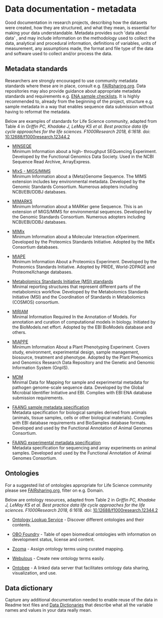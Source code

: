 # Data documentation - metadata 
Good documentation in research projects, describing how the datasets were created, how they are structured, and what they mean, is essential for making your data understandable. Metadata provides such 'data about data' , and may include information on the methodology used to collect the data, analytical and procedural information, definitions of variables, units of measurement, any assumptions made, the format and file type of the data and software used to collect and/or process the data.

## Metadata standards
Researchers are strongly encouraged to use community metadata standards where these are in place, consult e.g. [FAIRsharing.org](https://fairsharing.org/standards/?q=&selected_facets=status:Ready&selected_facets=expanded_onto_disciplines_exact:Life%20Science). Data repositories may also provide guidance about appropriate metadata standards and requirements e.g. [ENA sample checklists](https://www.ebi.ac.uk/ena/submit/checklists). It is highly recommended to, already from the beginning of the project, structure e.g. sample metadata in a way that enables sequence data submission  without having to reformat the metadata.

Below are examples of standards for Life Science community, adapted from Table 4 in *Griffin PC, Khadake J, LeMay KS et al. Best practice data life cycle approaches for the life sciences. F1000Research 2018, 6:1618.* doi: [10.12688/f1000research.12344.2](10.12688/f1000research.12344.2)

* [MINSEQE](http://fged.org/site_media/pdf/MINSEQE_1.0.pdf)  
Minimum Information about a high- throughput SEQuencing Experiment. Developed by the Functional Genomics
Data Society. Used in the NCBI Sequence Read Archive, ArrayExpress.	

* [MIxS - MIGS/MIMS](http://wiki.gensc.org/index.php?title=MIGS/MIMS)  
Minimum Information about a (Meta)Genome Sequence. The
MIMS extension includes key environmental metadata. Developed by the Genomic Standards Consortium. Numerous adopters including NCBI/EBI/DDBJ databases.

* [MIMARKS](http://wiki.gensc.org/index.php?title=MIMARKS)  
Minimum Information about a MARKer gene Sequence. This is
an extension of MIGS/MIMS for environmental sequences. Developed by the Genomic Standards Consortium. Numerous adopters including NCBI/EBI/DDBJ databases.

* [MIMIx](http://www.psidev.info/mimix)  
Minimum Information about a Molecular Interaction eXperiment. Developed by the Proteomics Standards
Initiative. Adopted by the IMEx Consortium
databases.	

* [MIAPE](http://www.psidev.info/miape)  
Minimum Information About a Proteomics Experiment. Developed by the Proteomics Standards Initiative. Adopted by PRIDE, World-2DPAGE and ProteomeXchange databases.	

* [Metabolomics Standards Initiative (MSI) standards](http://www.metabolomics-msi.org/)  
Minimal reporting structures that represent different parts of the metabolomics workflow. Developed by the Metabolomics Standards Initiative (MSI) and the
Coordination of Standards in Metabolomics (COSMOS) consortium.

* [MIRIAM](http://co.mbine.org/standards/miriam)  
Minimal Information Required In the Annotation of Models.
For annotation and curation of computational models in biology. Initiated by the BioModels.net effort. Adopted by the EBI BioModels database and others. 

* [MIAPPE](http://cropnet.pl/phenotypes/wp-content/uploads/2016/04/MIAPPE.pdf)  
Minimum Information About a Plant Phenotyping Experiment. Covers study, environment, experimental design, sample management, biosource, treatment and phenotype. Adopted by the Plant Phenomics and Genomics Research Data Repository and the Genetic and Genomic Information System (GnpIS).	

* [MDM](http://www.ebi.ac.uk/ena/submit/pathogen-data)  
Minimal Data for Mapping for sample and experimental metadata for pathogen genome-scale sequence data. Developed by the Global Microbial
Identifier Initiative and EBI. Complies with EBI ENA database submission requirements.

* [FAANG sample metadata specification](https://github.com/FAANG/faang-metadata/blob/master/docs/faang_sample_metadata.md)  
Metadata specification for biological samples derived from animals (animals, tissue samples, cells or other biological materials). Complies with EBI database requirements and BioSamples database formats. Developed and used by the Functional Annotation of Animal Genomes Consortium.

* [FAANG experimental metadata specification](https://github.com/FAANG/faang-metadata/blob/master/docs/faang_experiment_metadata.md)  
Metadata specification for sequencing and array experiments on animal samples. Developed and used by the Functional Annotation of Animal Genomes Consortium.

## Ontologies

For a suggested list of ontologies appropriate for Life Science community please see [FAIRsharing.org](https://fairsharing.org/standards/?q=&selected_facets=status:Ready&selected_facets=expanded_onto_disciplines_exact:%20Life%20Science&selected_facets=type_exact:terminology%20artifact), filter on e.g. Domain.

Below are ontology resources, adapted from Table 2 in *Griffin PC, Khadake J, LeMay KS et al. Best practice data life cycle approaches for the life sciences. F1000Research 2018, 6:1618.* doi: [10.12688/f1000research.12344.2](10.12688/f1000research.12344.2)

* [Ontology Lookup Service](http://www.ebi.ac.uk/ols/) - 
Discover different ontologies and their contents.

* [OBO Foundry](http://obofoundry.org/) - Table of open biomedical ontologies with information
on development status, license and content.

* [Zooma](http://www.ebi.ac.uk/spot/zooma/) - Assign ontology terms using curated mapping.

* [Webulous](https://www.ebi.ac.uk/efo/webulous/) - 
Create new ontology terms easily.

* [Ontobee](http://www.ontobee.org) - A linked data server that facilitates ontology data
sharing, visualization, and use.

## Data dictionary

Capture any additional documentation needed to enable reuse of the data in Readme text files and [Data Dictionaries](https://help.osf.io/hc/en-us/articles/360019739054-How-to-Make-a-Data-Dictionary) that describe what all the variable names and values in your data really mean.
